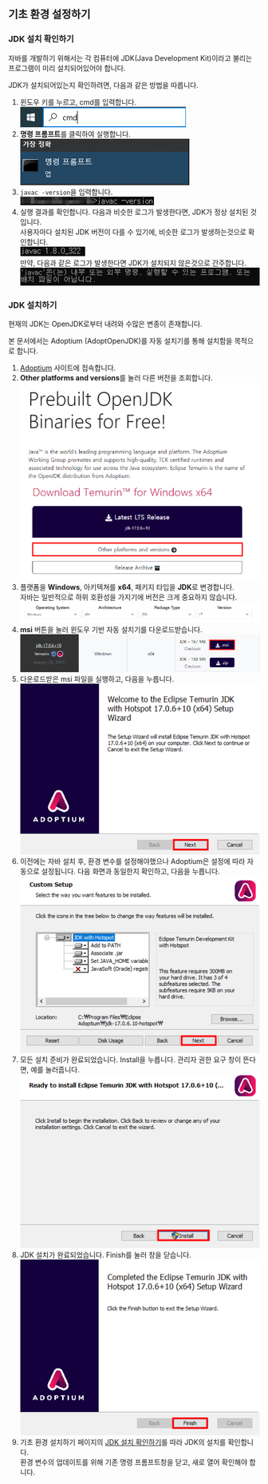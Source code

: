 ## 기초 환경 설정하기

### JDK 설치 확인하기
자바를 개발하기 위해서는 각 컴퓨터에 JDK(Java Development Kit)이라고 불리는 프로그램이 미리 설치되어있어야 합니다.

JDK가 설치되어있는지 확인하려면, 다음과 같은 방법을 따릅니다.

1. 윈도우 키를 누르고, cmd를 입력합니다.<br>
   ![CMD 검색 예제](../../images/01/type_cmd.png)
2. **명령 프롬프트**를 클릭하여 실행합니다. <br>
   ![CMD 실행 예제](../../images/01/click_cmd.png)
3. `javac -version`을 입력합니다.<br>
   ![javac 실행 예제](../../images/01/type_javac.png)
4. 실행 결과를 확인합니다. 다음과 비슷한 로그가 발생한다면, JDK가 정상 설치된 것입니다.<br>
   사용자마다 설치된 JDK 버전이 다를 수 있기에, 비슷한 로그가 발생하는것으로 확인합니다.<br>
   ![javac 실행 성공 예제](../../images/01/valid_jdk.png)<br>
   만약, 다음과 같은 로그가 발생한다면 JDK가 설치되지 않은것으로 간주합니다. <br>
   ![javac 실행 성공 예제](../../images/01/invalid_javac.png)

   
### JDK 설치하기

현재의 JDK는 OpenJDK로부터 내려와 수많은 변종이 존재합니다.

본 문서에서는 Adoptium (AdoptOpenJDK)를 자동 설치기를 통해 설치함을 목적으로 합니다.

1. [Adoptium](https://adoptium.net/) 사이트에 접속합니다.
2. **Other platforms and versions**를 눌러 다른 버전을 조회합니다.<br>
   ![Adoptium](../../images/01/adoumtium_other_platform.png)
3. 플랫폼을 **Windows**, 아키텍쳐를 **x64**, 패키지 타입을 **JDK**로 변경합니다.<br>
   자바는 일반적으로 하위 호환성을 가지기에 버전은 크게 중요하지 않습니다.<br>
   ![Adoptium 버전 선택](../../images/01/adoptium_version_selection.png)
4. **msi** 버튼을 눌러 윈도우 기반 자동 설치기를 다운로드받습니다.<br>
   ![Adoptium 버전 선택](../../images/01/download_msi.png)
5. 다운로드받은 msi 파일을 실행하고, 다음을 누릅니다.<br>
   ![설치기 첫 페이지](../../images/01/installation_01.png)
6. 이전에는 자바 설치 후, 환경 변수를 설정해야했으나 Adoptium은 설정에 따라 자동으로 설정됩니다. 다음 화면과 동일한지 확인하고, 다음을 누릅니다.<br>
   ![설치기 설정 페이지](../../images/01/installation_02.png)
7. 모든 설치 준비가 완료되었습니다. Install을 누릅니다. 관리자 권한 요구 창이 뜬다면, 예를 눌러줍니다.<br>
   ![설치 페이지](../../images/01/installation_03.png)
8. JDK 설치가 완료되었습니다. Finish를 눌러 창을 닫습니다.<br>
   ![설치 완료 페이지](../../images/01/installation_04.png)
9. 기초 환경 설치하기 페이지의 [JDK 설치 확인하기]()를 따라 JDK의 설치를 확인합니다.<br>
   환경 변수의 업데이트를 위해 기존 명령 프롬프트창을 닫고, 새로 열어 확인해야 합니다.